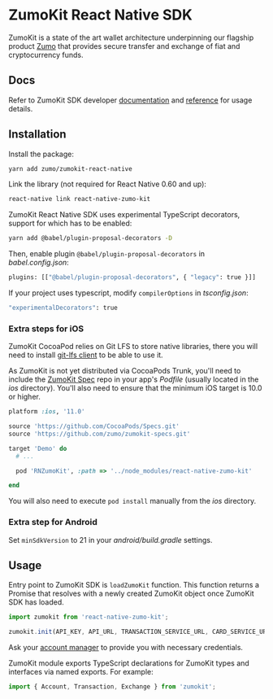
# ZumoKit React Native SDK

ZumoKit is a state of the art wallet architecture underpinning our flagship product [Zumo](https://www.zumo.money/) that provides secure transfer and exchange of fiat and cryptocurrency funds.

## Docs

Refer to ZumoKit SDK developer [documentation](https://developers.zumo.money/docs/) and [reference](https://zumo.github.io/zumokit-react-native/) for usage details.

## Installation

Install the package:

```sh
yarn add zumo/zumokit-react-native
```

Link the library (not required for React Native 0.60 and up):

```sh
react-native link react-native-zumo-kit
```

ZumoKit React Native SDK uses experimental TypeScript decorators, support for which has to be enabled:

```sh
yarn add @babel/plugin-proposal-decorators -D
```

Then, enable plugin `@babel/plugin-proposal-decorators` in _babel.config.json_:

```sh
plugins: [["@babel/plugin-proposal-decorators", { "legacy": true }]]
```

If your project uses typescript, modify `compilerOptions` in _tsconfig.json_:

```sh
"experimentalDecorators": true
```

### Extra steps for iOS

ZumoKit CocoaPod relies on Git LFS to store native libraries, there you will need to install [git-lfs client](https://git-lfs.github.com/) to be able to use it.

As ZumoKit is not yet distributed via CocoaPods Trunk, you'll need to include the [ZumoKit Spec](https://github.com/zumo/zumokit-specs) repo in your app's _Podfile_ (usually located in the _ios_ directory). You'll also need to ensure that the minimum iOS target is 10.0 or higher.

```ruby
platform :ios, '11.0'

source 'https://github.com/CocoaPods/Specs.git'
source 'https://github.com/zumo/zumokit-specs.git'

target 'Demo' do
  # ...

  pod 'RNZumoKit', :path => '../node_modules/react-native-zumo-kit'

end
```

You will also need to execute `pod install` manually from the _ios_ directory.

### Extra step for Android

Set `minSdkVersion` to 21 in your _android/build.gradle_ settings.

## Usage

Entry point to ZumoKit SDK is `loadZumoKit` function. This function returns a Promise that resolves with a newly created ZumoKit object once ZumoKit SDK has loaded.

```typescript
import zumokit from 'react-native-zumo-kit';

zumokit.init(API_KEY, API_URL, TRANSACTION_SERVICE_URL, CARD_SERVICE_URL);
```

Ask your [account manager](mailto:support@zumo.money) to provide you with necessary credentials.

ZumoKit module exports TypeScript declarations for ZumoKit types and interfaces via named exports. For example:

```typescript
import { Account, Transaction, Exchange } from 'zumokit';
```